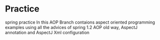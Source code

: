 # Practice
spring practice
In this AOP Branch contaions aspect oriented programming examples using all the advices of spring 1.2 AOP old way, AspectJ annotation  and AspectJ Xml configuration 

